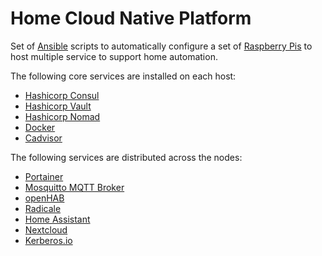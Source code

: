 # Home Cloud Native Platform

Set of [Ansible](https://www.ansible.com/) scripts to automatically configure a set of [Raspberry Pis](https://www.raspberrypi.org/) to host multiple service to support home automation.

The following core services are installed on each host:

* [Hashicorp Consul](https://www.consul.io/)
* [Hashicorp Vault](https://www.hashicorp.com/products/vault/)
* [Hashicorp Nomad](https://www.hashicorp.com/products/nomad)
* [Docker](https://www.docker.com/)
* [Cadvisor](https://github.com/google/cadvisor)


The following services are distributed across the nodes:

* [Portainer](https://www.portainer.io/)
* [Mosquitto MQTT Broker](https://mosquitto.org/)
* [openHAB](https://www.openhab.org/)
* [Radicale](https://radicale.org/)
* [Home Assistant](https://www.home-assistant.io/)
* [Nextcloud](https://nextcloud.com/)
* [Kerberos.io](https://www.kerberos.io/)
